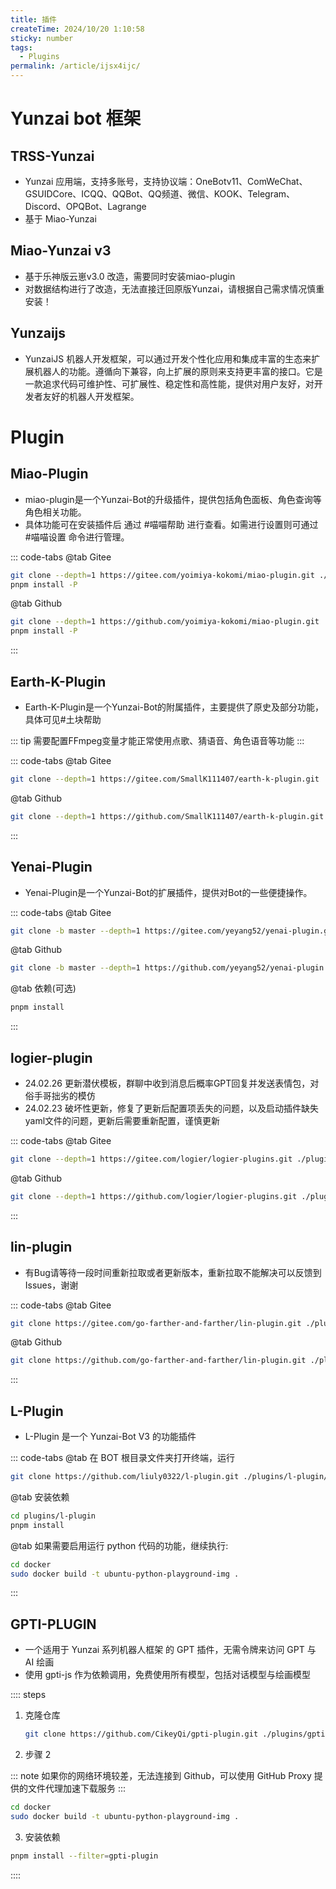 ```yaml
---
title: 插件
createTime: 2024/10/20 1:10:58
sticky: number
tags:
  - Plugins
permalink: /article/ijsx4ijc/
---
```


# Yunzai bot 框架

## TRSS-Yunzai
<LinkCard title="TRSS-Yunzai" href="https://gitee.com/TimeRainStarSky/Yunzai">

  - Yunzai 应用端，支持多账号，支持协议端：OneBotv11、ComWeChat、GSUIDCore、ICQQ、QQBot、QQ频道、微信、KOOK、Telegram、Discord、OPQBot、Lagrange
  - 基于 Miao-Yunzai
</LinkCard>

<LinkCard icon="twemoji:astonished-face" title="安装" href="/搭建/Liunx.md" />

## Miao-Yunzai v3
<LinkCard title="Miao-Yunzai v3" href="https://gitee.com/yoimiya-kokomi/Miao-Yunzai">

  - 基于乐神版云崽v3.0 改造，需要同时安装miao-plugin
  - 对数据结构进行了改造，无法直接迁回原版Yunzai，请根据自己需求情况慎重安装！
</LinkCard>

<LinkCard icon="twemoji:astonished-face" title="安装" href="/搭建/Liunx.md" />

## Yunzaijs
<LinkCard title="Yunzaijs" href="https://github.com/yunzai-org/yunzai-bot">

  - YunzaiJS 机器人开发框架，可以通过开发个性化应用和集成丰富的生态来扩展机器人的功能。遵循向下兼容，向上扩展的原则来支持更丰富的接口。它是一款追求代码可维护性、可扩展性、稳定性和高性能，提供对用户友好，对开发者友好的机器人开发框架。

</LinkCard>

<LinkCard icon="twemoji:astonished-face" title="安装" href="/搭建/Liunx.md" />

# Plugin

## Miao-Plugin
<LinkCard title="Miao-Plugin" href="https://gitee.com/yoimiya-kokomi/miao-plugin">

  - miao-plugin是一个Yunzai-Bot的升级插件，提供包括角色面板、角色查询等角色相关功能。
  - 具体功能可在安装插件后 通过 #喵喵帮助 进行查看。如需进行设置则可通过 #喵喵设置 命令进行管理。

</LinkCard>

<Card title="安装" icon="twemoji:astonished-face"> 
</Card>

::: code-tabs
@tab Gitee

```bash
git clone --depth=1 https://gitee.com/yoimiya-kokomi/miao-plugin.git ./plugins/miao-plugin/
pnpm install -P
```

@tab Github

```bash
git clone --depth=1 https://github.com/yoimiya-kokomi/miao-plugin.git ./plugins/miao-plugin/
pnpm install -P
```
:::

## Earth-K-Plugin
<LinkCard title="Earth-K-Pluginn" href="https://github.com/SmallK111407/earth-k-plugin">

  - Earth-K-Plugin是一个Yunzai-Bot的附属插件，主要提供了原史及部分功能，具体可见#土块帮助

</LinkCard>

<Card title="安装" icon="twemoji:astonished-face"> 
</Card>

   ::: tip
   需要配置FFmpeg变量才能正常使用点歌、猜语音、角色语音等功能
   :::

::: code-tabs
@tab Gitee

```bash
git clone --depth=1 https://gitee.com/SmallK111407/earth-k-plugin.git ./plugins/earth-k-plugin/
```

@tab Github

```bash
git clone --depth=1 https://github.com/SmallK111407/earth-k-plugin.git ./plugins/earth-k-plugin/
```
:::

## Yenai-Plugin
<LinkCard title="Yenai-Plugin
" href="https://github.com/yeyang52/yenai-plugin">

  - Yenai-Plugin是一个Yunzai-Bot的扩展插件，提供对Bot的一些便捷操作。

</LinkCard>

<Card title="安装" icon="twemoji:astonished-face"> 
</Card>

::: code-tabs
@tab Gitee

```bash
git clone -b master --depth=1 https://gitee.com/yeyang52/yenai-plugin.git ./plugins/yenai-plugin
```

@tab Github

```bash
git clone -b master --depth=1 https://github.com/yeyang52/yenai-plugin.git ./plugins/yenai-plugin
```

@tab 依赖(可选)

```bash
pnpm install
```
:::

## logier-plugin
<LinkCard title="logier-plugin
" href="https://github.com/logier/logier-plugins">

  - 24.02.26 更新潜伏模板，群聊中收到消息后概率GPT回复并发送表情包，对俗手哥拙劣的模仿
  - 24.02.23 破坏性更新，修复了更新后配置项丢失的问题，以及启动插件缺失yaml文件的问题，更新后需要重新配置，谨慎更新

</LinkCard>

<Card title="安装" icon="twemoji:astonished-face"> 
</Card>

::: code-tabs
@tab Gitee

```bash
git clone --depth=1 https://gitee.com/logier/logier-plugins.git ./plugins/logier-plugin/
```

@tab Github

```bash
git clone --depth=1 https://github.com/logier/logier-plugins.git ./plugins/logier-plugin/
```

:::

## lin-plugin
<LinkCard title="lin-plugin
" href="https://github.com/go-farther-and-farther/lin-plugin">

  - 有Bug请等待一段时间重新拉取或者更新版本，重新拉取不能解决可以反馈到Issues，谢谢

</LinkCard>

<Card title="安装" icon="twemoji:astonished-face"> 
</Card>

::: code-tabs
@tab Gitee

```bash
git clone https://gitee.com/go-farther-and-farther/lin-plugin.git ./plugins/lin-plugin/
```

@tab Github

```bash
git clone https://github.com/go-farther-and-farther/lin-plugin.git ./plugins/lin-plugin/
```

:::

## L-Plugin
<LinkCard title="L-Plugin
" href="https://github.com/liuly0322/l-plugin">

  - L-Plugin 是一个 Yunzai-Bot V3 的功能插件

</LinkCard>

<Card title="安装" icon="twemoji:astonished-face"> 
</Card>

::: code-tabs
@tab 在 BOT 根目录文件夹打开终端，运行

```bash
git clone https://github.com/liuly0322/l-plugin.git ./plugins/l-plugin/
```

@tab 安装依赖

```bash
cd plugins/l-plugin
pnpm install
```

@tab 如果需要启用运行 python 代码的功能，继续执行:

```bash
cd docker
sudo docker build -t ubuntu-python-playground-img .
```

:::

## GPTI-PLUGIN
<LinkCard title="GPTI-PLUGIN
" href="https://github.com/CikeyQi/gpti-plugin">

  - 一个适用于 Yunzai 系列机器人框架 的 GPT 插件，无需令牌来访问 GPT 与 AI 绘画
  - 使用 gpti-js 作为依赖调用，免费使用所有模型，包括对话模型与绘画模型

</LinkCard>

<Card title="安装" icon="twemoji:astonished-face"> 
</Card>

:::: steps
1. 克隆仓库

   ```bash
   git clone https://github.com/CikeyQi/gpti-plugin.git ./plugins/gpti-plugin
   ```

2. 步骤 2

  ::: note
  如果你的网络环境较差，无法连接到 Github，可以使用 GitHub Proxy 提供的文件代理加速下载服务
  :::  

  ```bash
  cd docker
  sudo docker build -t ubuntu-python-playground-img .
  ```

3. 安装依赖

  ```bash
  pnpm install --filter=gpti-plugin
  ```
  
::::







